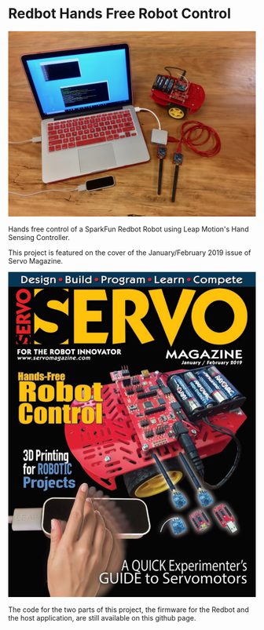 # **Redbot Hands Free Robot Control**


![alt text](./images/redbot-hands-free-control.jpeg?raw=true "Redbot Hands Free Robot Control")

Hands free control of a SparkFun Redbot Robot using Leap Motion's Hand Sensing Controller.

This project is featured on the cover of the January/February 2019 issue of Servo Magazine.  

![alt text](./images/ServoMagazine.jpeg?raw=true "Servo Magazine, January/February Issue")

The code for the two parts of this project, the firmware for the Redbot and the host application, are still available on this github page.